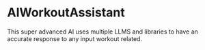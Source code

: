 # AIWorkoutAssistant
This super advanced AI uses multiple LLMS and libraries to have an accurate response to any input workout related.
